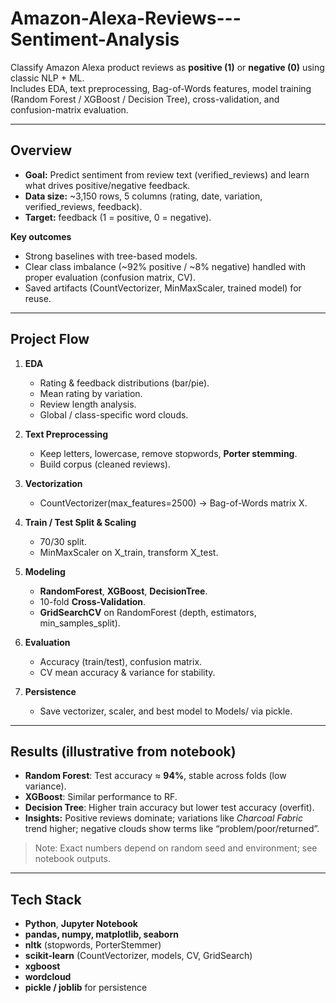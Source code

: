 # Amazon-Alexa-Reviews---Sentiment-Analysis


Classify Amazon Alexa product reviews as **positive (1)** or **negative (0)** using classic NLP + ML.  
Includes EDA, text preprocessing, Bag-of-Words features, model training (Random Forest / XGBoost / Decision Tree), cross-validation, and confusion-matrix evaluation.

---

## Overview
- **Goal:** Predict sentiment from review text (verified_reviews) and learn what drives positive/negative feedback.
- **Data size:** ~3,150 rows, 5 columns (rating, date, variation, verified_reviews, feedback).
- **Target:** feedback (1 = positive, 0 = negative).

**Key outcomes**
- Strong baselines with tree-based models.
- Clear class imbalance (~92% positive / ~8% negative) handled with proper evaluation (confusion matrix, CV).
- Saved artifacts (CountVectorizer, MinMaxScaler, trained model) for reuse.

---

## Project Flow

1. **EDA**
   - Rating & feedback distributions (bar/pie).
   - Mean rating by variation.
   - Review length analysis.
   - Global / class-specific word clouds.

2. **Text Preprocessing**
   - Keep letters, lowercase, remove stopwords, **Porter stemming**.
   - Build corpus (cleaned reviews).

3. **Vectorization**
   - CountVectorizer(max_features=2500) → Bag-of-Words matrix X.

4. **Train / Test Split & Scaling**
   - 70/30 split.
   - MinMaxScaler on X_train, transform X_test.

5. **Modeling**
   - **RandomForest**, **XGBoost**, **DecisionTree**.
   - 10-fold **Cross-Validation**.
   - **GridSearchCV** on RandomForest (depth, estimators, min_samples_split).

6. **Evaluation**
   - Accuracy (train/test), confusion matrix.
   - CV mean accuracy & variance for stability.

7. **Persistence**
   - Save vectorizer, scaler, and best model to Models/ via pickle.

---

## Results (illustrative from notebook)
- **Random Forest**: Test accuracy ≈ **94%**, stable across folds (low variance).  
- **XGBoost**: Similar performance to RF.  
- **Decision Tree**: Higher train accuracy but lower test accuracy (overfit).  
- **Insights:** Positive reviews dominate; variations like *Charcoal Fabric* trend higher; negative clouds show terms like “problem/poor/returned”.

> Note: Exact numbers depend on random seed and environment; see notebook outputs.

---

## Tech Stack
- **Python**, **Jupyter Notebook**
- **pandas, numpy, matplotlib, seaborn**
- **nltk** (stopwords, PorterStemmer)
- **scikit-learn** (CountVectorizer, models, CV, GridSearch)
- **xgboost**
- **wordcloud**
- **pickle / joblib** for persistence


